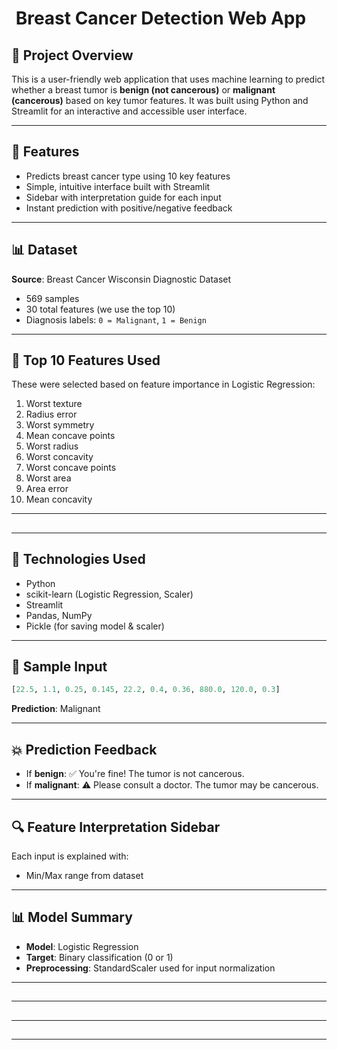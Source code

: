 #  Breast Cancer Detection Web App

## 📁 Project Overview

This is a user-friendly web application that uses machine learning to predict whether a breast tumor is **benign (not cancerous)** or **malignant (cancerous)** based on key tumor features. It was built using Python and Streamlit for an interactive and accessible user interface.

---

## 🚀 Features

* Predicts breast cancer type using 10 key features
* Simple, intuitive interface built with Streamlit
* Sidebar with interpretation guide for each input
* Instant prediction with positive/negative feedback

---

## 📊 Dataset

**Source**: Breast Cancer Wisconsin Diagnostic Dataset

* 569 samples
* 30 total features (we use the top 10)
* Diagnosis labels: `0 = Malignant`, `1 = Benign`

---

## 💪 Top 10 Features Used

These were selected based on feature importance in Logistic Regression:

1. Worst texture
2. Radius error
3. Worst symmetry
4. Mean concave points
5. Worst radius
6. Worst concavity
7. Worst concave points
8. Worst area
9. Area error
10. Mean concavity

---

##

---

## 🚀 Technologies Used

* Python
* scikit-learn (Logistic Regression, Scaler)
* Streamlit
* Pandas, NumPy
* Pickle (for saving model & scaler)

---

## 📃 Sample Input

```python
[22.5, 1.1, 0.25, 0.145, 22.2, 0.4, 0.36, 880.0, 120.0, 0.3]
```

**Prediction**: Malignant

---

## 💥 Prediction Feedback

* If **benign**: ✅ You're fine! The tumor is not cancerous.
* If **malignant**: ⚠️ Please consult a doctor. The tumor may be cancerous.

---

## 🔍 Feature Interpretation Sidebar

Each input is explained with:

* Min/Max range from dataset

---

## 📊 Model Summary

* **Model**: Logistic Regression
* **Target**: Binary classification (0 or 1)
* **Preprocessing**: StandardScaler used for input normalization

---

##

---

##

---

##

---
